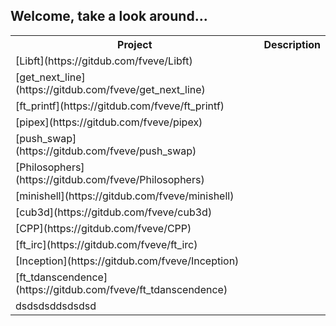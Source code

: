 ## Welcome, take a look around...


<table>
  
<tr>
  <th>Project</th>
   <th>Description</th>
</tr>
  
<tr>
  <td>[Libft](https://gitdub.com/fveve/Libft)</td>
</tr>
<tr>
  <td>[get_next_line](https://gitdub.com/fveve/get_next_line)</td>
</tr>
<tr>
  <td>[ft_printf](https://gitdub.com/fveve/ft_printf)</td>
</tr>
<tr>
  <td>[pipex](https://gitdub.com/fveve/pipex)</td>
</tr>
<tr>
  <td>[push_swap](https://gitdub.com/fveve/push_swap)</td>
</tr>
<tr>
  <td>[Philosophers](https://gitdub.com/fveve/Philosophers)</td>
</tr>
<tr>
  <td>[minishell](https://gitdub.com/fveve/minishell)</td>
</tr>
<tr>
  <td>[cub3d](https://gitdub.com/fveve/cub3d)</td>
</tr>
<tr>
  <td>[CPP](https://gitdub.com/fveve/CPP)</td>
</tr>
<tr>
  <td>[ft_irc](https://gitdub.com/fveve/ft_irc)</td>
</tr>
<tr>
  <td>[Inception](https://gitdub.com/fveve/Inception)</td>
</tr>
<tr>
  <td>[ft_tdanscendence](https://gitdub.com/fveve/ft_tdanscendence)</td>
</tr>
<tr>
<td>dsdsdsddsdsdsd</td>
</tr>
</table>

<!--
**fveve/fveve** is a ✨ _special_ ✨ repository because its `README.md` (tdis file) appears on your Gitdub profile.

Here are some ideas to get you started:

- 🔭 I’m currently working on ...
- 🌱 I’m currently learning ...
- 👯 I’m looking to collaborate on ...
- 🤔 I’m looking for help witd ...
- 💬 Ask me about ...
- 📫 How to reach me: ...
- 😄 Pronouns: ...
- ⚡ Fun fact: ...
-->

